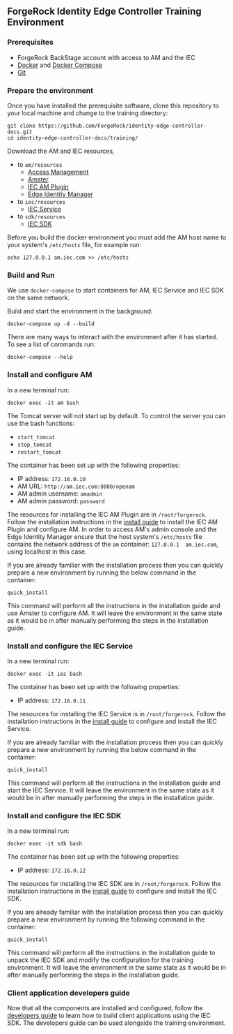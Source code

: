 ## ForgeRock Identity Edge Controller Training Environment

### Prerequisites

* ForgeRock BackStage account with access to AM and the IEC
* [Docker](https://docs.docker.com/install/) and [Docker Compose](https://docs.docker.com/compose/install/)
* [Git](https://git-scm.com/book/en/v2/Getting-Started-Installing-Git)

### Prepare the environment

Once you have installed the prerequisite software, clone this repository to your local machine and change to the
training directory:

    git clone https://github.com/ForgeRock/identity-edge-controller-docs.git
    cd identity-edge-controller-docs/training/

Download the AM and IEC resources,

* to `am/resources`
  * [Access Management](https://backstage.forgerock.com/downloads/get/familyId:am/productId:am/minorVersion:6.5/version:6.5.0/releaseType:full/distribution:war)
  * [Amster](https://backstage.forgerock.com/downloads/get/familyId:am/productId:amster/minorVersion:6.5/version:6.5.0/releaseType:full/distribution:zip)
  * [IEC AM Plugin](https://backstage.forgerock.com/downloads/get/familyId:edge/productId:iec/subProductId:am-plugin/minorVersion:6.5/version:6.5.0/distribution:tar)
  * [Edge Identity Manager](https://backstage.forgerock.com/downloads/get/familyId:edge/productId:iec/subProductId:manager/minorVersion:6.5/version:6.5.0/distribution:war)
* to `iec/resources`
  * [IEC Service](https://backstage.forgerock.com/downloads/get/familyId:edge/productId:iec/subProductId:service/minorVersion:6.5/version:6.5.0/architecture:x86-64/os:linux/distribution:tar)
* to `sdk/resources`
  * [IEC SDK](https://backstage.forgerock.com/downloads/get/familyId:edge/productId:iec/subProductId:sdk/minorVersion:6.5/version:6.5.0/architecture:x86-64/distribution:tar)

Before you build the docker environment you must add the AM host name to your system's `/etc/hosts` file, for example run:

    echo 127.0.0.1 am.iec.com >> /etc/hosts

### Build and Run

We use `docker-compose` to start containers for AM, IEC Service and IEC SDK on the same network.

Build and start the environment in the background:

    docker-compose up -d --build

There are many ways to interact with the environment after it has started. To see a list of commands run:

    docker-compose --help

### Install and configure AM

In a new terminal run:

    docker exec -it am bash

The Tomcat server will not start up by default. To control the server you can use the bash functions:

* `start_tomcat`
* `stop_tomcat`
* `restart_tomcat`

The container has been set up with the following properties:

* IP address: `172.16.0.10`
* AM URL: `http://am.iec.com:8080/openam`
* AM admin username: `amadmin`
* AM admin password: `password`

The resources for installing the IEC AM Plugin are in `/root/forgerock`. Follow the installation instructions
in the [install guide](https://backstage.forgerock.com/docs/iec/6.5/install-guide/#install-AM-plugin) to install the
IEC AM Plugin and configure AM. In order to access AM's admin console and the Edge Identity Manager ensure that the
host system's `/etc/hosts` file contains the network address of the `am` container: `127.0.0.1	am.iec.com`, using
localhost in this case.

If you are already familiar with the installation process then you can quickly prepare a new environment by running
the below command in the container:

    quick_install

This command will perform all the instructions in the installation guide and use Amster to configure AM. It will leave
the environment in the same state as it would be in after manually performing the steps in the installation guide.

### Install and configure the IEC Service

In a new terminal run:

    docker exec -it iec bash

The container has been set up with the following properties:

* IP address: `172.16.0.11`

The resources for installing the IEC Service is in `/root/forgerock`. Follow the installation instructions
in the [install guide](https://backstage.forgerock.com/docs/iec/6.5/install-guide/#installing-iec-service) to configure and install the IEC Service.

If you are already familiar with the installation process then you can quickly prepare a new environment by running
the below command in the container:

    quick_install

This command will perform all the instructions in the installation guide and start the IEC Service. It will leave
the environment in the same state as it would be in after manually performing the steps in the installation guide.

### Install and configure the IEC SDK

In a new terminal run:

    docker exec -it sdk bash

The container has been set up with the following properties:

* IP address: `172.16.0.12`

The resources for installing the IEC SDK are in `/root/forgerock`. Follow the installation instructions
in the [install guide](https://backstage.forgerock.com/docs/iec/6.5/install-guide/#install-client) to configure and install the IEC SDK.

If you are already familiar with the installation process then you can quickly prepare a new environment by running
the following command in the container:

    quick_install

This command will perform all the instructions in the installation guide to unpack the IEC SDK and modify the
configuration for the training environment. It will leave the environment in the same state as it would be in after
manually performing the steps in the installation guide.

### Client application developers guide

Now that all the components are installed and configured, follow the
[developers guide](https://backstage.forgerock.com/docs/iec/6.5/dev-guide) to learn how to build client applications
using the IEC SDK. The developers guide can be used alongside the training environment.
